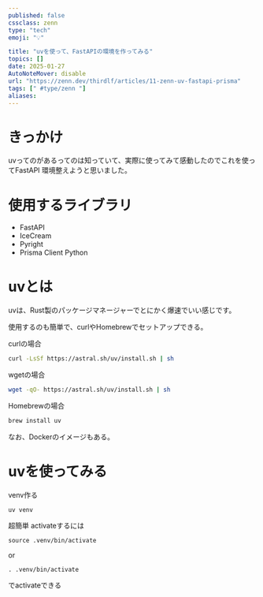 ```yaml
---
published: false
cssclass: zenn
type: "tech"
emoji: "💡"

title: "uvを使って、FastAPIの環境を作ってみる"
topics: []
date: 2025-01-27
AutoNoteMover: disable
url: "https://zenn.dev/thirdlf/articles/11-zenn-uv-fastapi-prisma"
tags: [" #type/zenn "]
aliases: 
---
```


# きっかけ
uvってのがあるってのは知っていて、実際に使ってみて感動したのでこれを使ってFastAPI
環境整えようと思いました。

# 使用するライブラリ  
- FastAPI
- IceCream
- Pyright
- Prisma Client Python

# uvとは
uvは、Rust製のパッケージマネージャーでとにかく爆速でいい感じです。

使用するのも簡単で、curlやHomebrewでセットアップできる。

curlの場合
```bash
curl -LsSf https://astral.sh/uv/install.sh | sh
```

wgetの場合
```bash
wget -qO- https://astral.sh/uv/install.sh | sh
```

Homebrewの場合
```bash
brew install uv
```

なお、Dockerのイメージもある。

# uvを使ってみる

venv作る
```
uv venv
```

超簡単
activateするには
```
source .venv/bin/activate
```
or
```
. .venv/bin/activate
```

でactivateできる


